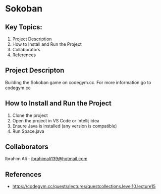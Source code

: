 # Sokoban

## Key Topics:
1. Project Description  
2. How to Install and Run the Project
3. Collaborators
4. References

## Project Descripton
Building the Sokoban game on codegym.cc. For more information go to codegym.cc

## How to Install and Run the Project
1. Clone the project
2. Open the project in VS Code or Intellij idea
3. Ensure Java is installed (any version is compatible)
4. Run Space.java

## Collaborators  
Ibrahim Ali - ibrahimali139@hotmail.com  

## References
- https://codegym.cc/quests/lectures/questcollections.level10.lecture15
